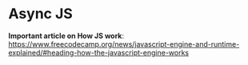 # Async JS

**Important article on How JS work**: https://www.freecodecamp.org/news/javascript-engine-and-runtime-explained/#heading-how-the-javascript-engine-works
